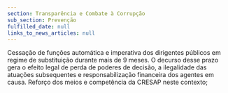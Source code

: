 ```yaml
---
section: Transparência e Combate à Corrupção
sub_section: Prevenção
fulfilled_date: null
links_to_news_articles: null
---
```


Cessação de funções automática e imperativa dos dirigentes públicos em regime de substituição durante mais de 9 meses. O decurso desse prazo gera o efeito legal de perda de poderes de decisão, a ilegalidade das atuações subsequentes e responsabilização financeira dos agentes em causa. Reforço dos meios e competência da CRESAP neste contexto;